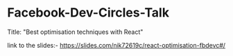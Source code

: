 # Facebook-Dev-Circles-Talk
Title: "Best optimisation techniques with React"

link to the slides:- https://slides.com/nik72619c/react-optimisation-fbdevc#/
